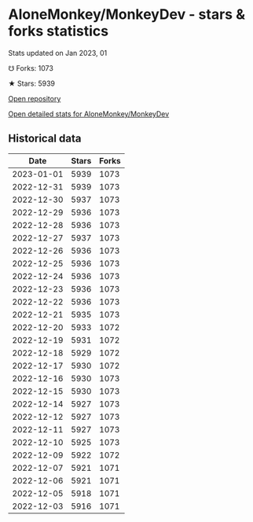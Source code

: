 # AloneMonkey/MonkeyDev - stars & forks statistics

Stats updated on Jan 2023, 01

☋ Forks: 1073

★ Stars: 5939

[Open repository](https://github.com/AloneMonkey/MonkeyDev)

[Open detailed stats for AloneMonkey/MonkeyDev](https://reviewgithub.com/rep/AloneMonkey/MonkeyDev)

## Historical data
| Date | Stars | Forks |
|------|-------|-------|
| 2023-01-01 | 5939 | 1073 | 
| 2022-12-31 | 5939 | 1073 | 
| 2022-12-30 | 5937 | 1073 | 
| 2022-12-29 | 5936 | 1073 | 
| 2022-12-28 | 5936 | 1073 | 
| 2022-12-27 | 5937 | 1073 | 
| 2022-12-26 | 5936 | 1073 | 
| 2022-12-25 | 5936 | 1073 | 
| 2022-12-24 | 5936 | 1073 | 
| 2022-12-23 | 5936 | 1073 | 
| 2022-12-22 | 5936 | 1073 | 
| 2022-12-21 | 5935 | 1073 | 
| 2022-12-20 | 5933 | 1072 | 
| 2022-12-19 | 5931 | 1072 | 
| 2022-12-18 | 5929 | 1072 | 
| 2022-12-17 | 5930 | 1072 | 
| 2022-12-16 | 5930 | 1073 | 
| 2022-12-15 | 5930 | 1073 | 
| 2022-12-14 | 5927 | 1073 | 
| 2022-12-12 | 5927 | 1073 | 
| 2022-12-11 | 5927 | 1073 | 
| 2022-12-10 | 5925 | 1073 | 
| 2022-12-09 | 5922 | 1072 | 
| 2022-12-07 | 5921 | 1071 | 
| 2022-12-06 | 5921 | 1071 | 
| 2022-12-05 | 5918 | 1071 | 
| 2022-12-03 | 5916 | 1071 | 

